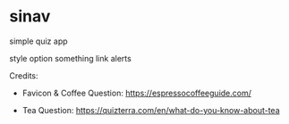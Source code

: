 # sinav

simple quiz app

style option something link alerts

Credits:

* Favicon & Coffee Question: https://espressocoffeeguide.com/

* Tea Question: https://quizterra.com/en/what-do-you-know-about-tea
